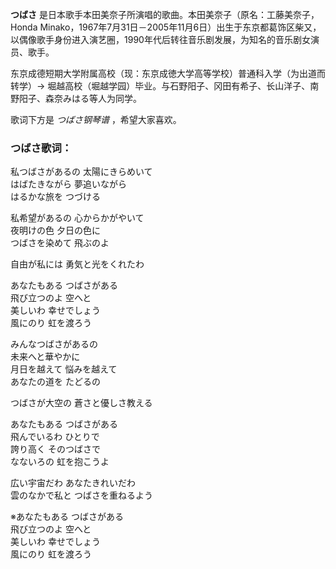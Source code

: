 

**つばさ** 是日本歌手本田美奈子所演唱的歌曲。本田美奈子（原名：工藤美奈子，Honda
Minako，1967年7月31日－2005年11月6日）出生于东京都葛饰区柴又，以偶像歌手身份进入演艺圈，1990年代后转往音乐剧发展，为知名的音乐剧女演员、歌手。

  
东京成德短期大学附属高校（现：东京成徳大学高等学校）普通科入学（为出道而转学）→
堀越高校（堀越学园）毕业。与石野阳子、冈田有希子、长山洋子、南野阳子、森奈みはる等人为同学。

  
歌词下方是 _つばさ钢琴谱_ ，希望大家喜欢。

### つばさ歌词：

私つばさがあるの 太陽にきらめいて  
はばたきながら 夢追いながら  
はるかな旅を つづける

私希望があるの 心からかがやいて  
夜明けの色 夕日の色に  
つばさを染めて 飛ぶのよ

自由が私には 勇気と光をくれたわ

あなたもある つばさがある  
飛び立つのよ 空へと  
美しいわ 幸せでしょう  
風にのり 虹を渡ろう

みんなつばさがあるの  
未来へと華やかに  
月日を越えて 悩みを越えて  
あなたの道を たどるの

つばさが大空の 蒼さと優しさ教える

あなたもある つばさがある  
飛んでいるわ ひとりで  
誇り高く そのつばさで  
なないろの 虹を抱こうよ

広い宇宙だわ あなたきれいだわ  
雲のなかで私と つばさを重ねるよう

※あなたもある つばさがある  
飛び立つのよ 空へと  
美しいわ 幸せでしょう  
風にのり 虹を渡ろう

